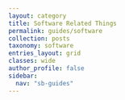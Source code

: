 ```yaml
---
layout: category
title: Software Related Things
permalink: guides/software
collection: posts
taxonomy: software
entries_layout: grid
classes: wide
author_profile: false
sidebar:
  nav: "sb-guides"
---
```


